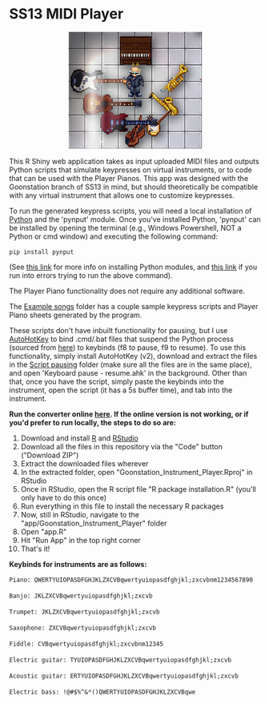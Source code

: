 # SS13 MIDI Player

<p align="center">
  <img width="266" height="233" src="https://github.com/lex-parsimoniae/SS13_MIDI_Player/blob/main/app/Goonstation_Instrument_Player/www/img/instruments.png">
</p>

This R Shiny web application takes as input uploaded MIDI files and outputs Python scripts that simulate keypresses on virtual instruments, or to code that can be used with the Player Pianos. This app was designed with the Goonstation branch of SS13 in mind, but should theoretically be compatible with any virtual instrument that allows one to customize keypresses.

To run the generated keypress scripts, you will need a local installation of [Python](https://www.python.org/downloads/) and the 'pynput' module. Once you've installed Python, 'pynput' can be installed by opening the terminal (e.g., Windows Powershell, NOT a Python or cmd window) and executing the following command:
```
pip install pynput
```
(See [this link](https://docs.python.org/3/installing/index.html) for more info on installing Python modules, and [this link](https://realpython.com/add-python-to-path/) if you run into errors trying to run the above command).

The Player Piano functionality does not require any additional software.

The [Example songs](https://github.com/lex-parsimoniae/SS13_MIDI_Player/tree/main/Example%20songs) folder has a couple sample keypress scripts and Player Piano sheets generated by the program.

These scripts don't have inbuilt functionality for pausing, but I use [AutoHotKey](https://www.autohotkey.com/v2/) to bind .cmd/.bat files that suspend the Python process (sourced from [here](https://github.com/craftwar/suspend)) to keybinds (f8 to pause, f9 to resume). To use this functionality, simply install AutoHotKey (v2), download and extract the files in the [Script pausing](https://github.com/lex-parsimoniae/SS13_MIDI_Player/tree/main/Script%20pausing) folder (make sure all the files are in the same place), and open 'Keyboard pause - resume.ahk' in the background. Other than that, once you have the script, simply paste the keybinds into the instrument, open the script (it has a 5s buffer time), and tab into the instrument.

**Run the converter online [here](https://lex-parsimoniaea.shinyapps.io/Goonstation_Instrument_Player/). If the online version is not working, or if you'd prefer to run locally, the steps to do so are:**

1. Download and install [R](https://www.r-project.org/) and [RStudio](https://posit.co/download/rstudio-desktop/)
2. Download all the files in this repository via the "Code" button ("Download ZIP")
3. Extract the downloaded files wherever
4. In the extracted folder, open "Goonstation_Instrument_Player.Rproj" in RStudio
5. Once in RStudio, open the R script file "R package installation.R" (you'll only have to do this once)
6. Run everything in this file to install the necessary R packages
7. Now, still in RStudio, navigate to the "app/Goonstation_Instrument_Player" folder
8. Open "app.R"
9. Hit "Run App" in the top right corner
10. That's it!

**Keybinds for instruments are as follows:**

```
Piano: QWERTYUIOPASDFGHJKLZXCVBqwertyuiopasdfghjkl;zxcvbnm1234567890

Banjo: JKLZXCVBqwertyuiopasdfghjkl;zxcvb

Trumpet: JKLZXCVBqwertyuiopasdfghjkl;zxcvb

Saxophone: ZXCVBqwertyuiopasdfghjkl;zxcvb

Fiddle: CVBqwertyuiopasdfghjkl;zxcvbnm12345

Electric guitar: TYUIOPASDFGHJKLZXCVBqwertyuiopasdfghjkl;zxcvb

Acoustic guitar: ERTYUIOPASDFGHJKLZXCVBqwertyuiopasdfghjkl;zxcvb

Electric bass: !@#$%^&*()QWERTYUIOPASDFGHJKLZXCVBqwe
```
